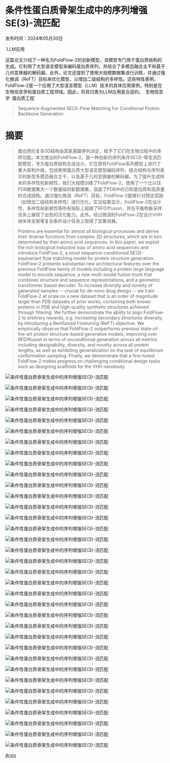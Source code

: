# 条件性蛋白质骨架生成中的序列增强SE(3)-流匹配

发布时间：2024年05月30日

`LLM应用

这篇论文介绍了一种名为FoldFlow-2的创新模型，该模型专门用于蛋白质结构的生成。它利用了大型语言模型来编码蛋白质序列，并结合了多模态融合主干和基于几何变换器的解码器。此外，论文还提到了使用大规模数据集进行训练，并通过强化微调（ReFT）目标来优化模型，以增加二级结构的多样性。这些特性表明，FoldFlow-2是一个应用了大型语言模型（LLM）技术的具体应用案例，特别是在生物信息学和蛋白质工程领域。因此，将其归类为LLM应用是合适的。` `生物信息学` `蛋白质工程`

> Sequence-Augmented SE(3)-Flow Matching For Conditional Protein Backbone Generation

# 摘要

> 蛋白质的复杂3D结构由其氨基酸序列决定，赋予了它们在生物过程中的多样功能。本文推出的FoldFlow-2，是一种创新的序列条件SE(3)-等变流匹配模型，专为蛋白质结构生成设计。它在原有FoldFlow系列模型上进行了重大架构升级，包括使用蛋白质大型语言模型编码序列、结合结构与序列表示的新型多模态融合主干，以及基于几何变换器的解码器。为了提升生成样本的多样性和新颖性，我们大规模训练了FoldFlow-2，使用了一个比以往PDB数据集大一个数量级的新数据集，涵盖了PDB中的已知蛋白质和高质量的合成结构。通过强化微调（ReFT）目标，FoldFlow-2能够针对特定奖励（如增加二级结构多样性）进行优化。实证结果显示，FoldFlow-2在设计性、多样性和新颖性等所有指标上超越了RFDiffusion，并在平衡构象采样任务上展现了出色的泛化能力。此外，经过微调的FoldFlow-2在设计VHH纳米体支架等复杂条件设计任务上取得了显著进展。

> Proteins are essential for almost all biological processes and derive their diverse functions from complex 3D structures, which are in turn determined by their amino acid sequences. In this paper, we exploit the rich biological inductive bias of amino acid sequences and introduce FoldFlow-2, a novel sequence-conditioned SE(3)-equivariant flow matching model for protein structure generation. FoldFlow-2 presents substantial new architectural features over the previous FoldFlow family of models including a protein large language model to encode sequence, a new multi-modal fusion trunk that combines structure and sequence representations, and a geometric transformer based decoder. To increase diversity and novelty of generated samples -- crucial for de-novo drug design -- we train FoldFlow-2 at scale on a new dataset that is an order of magnitude larger than PDB datasets of prior works, containing both known proteins in PDB and high-quality synthetic structures achieved through filtering. We further demonstrate the ability to align FoldFlow-2 to arbitrary rewards, e.g. increasing secondary structures diversity, by introducing a Reinforced Finetuning (ReFT) objective. We empirically observe that FoldFlow-2 outperforms previous state-of-the-art protein structure-based generative models, improving over RFDiffusion in terms of unconditional generation across all metrics including designability, diversity, and novelty across all protein lengths, as well as exhibiting generalization on the task of equilibrium conformation sampling. Finally, we demonstrate that a fine-tuned FoldFlow-2 makes progress on challenging conditional design tasks such as designing scaffolds for the VHH nanobody.

![条件性蛋白质骨架生成中的序列增强SE(3)-流匹配](../../../paper_images/2405.20313/main_v4.png)

![条件性蛋白质骨架生成中的序列增强SE(3)-流匹配](../../../paper_images/2405.20313/seq2trunk_v2.png)

![条件性蛋白质骨架生成中的序列增强SE(3)-流匹配](../../../paper_images/2405.20313/combiner_v2.png)

![条件性蛋白质骨架生成中的序列增强SE(3)-流匹配](../../../paper_images/2405.20313/legend_v2.png)

![条件性蛋白质骨架生成中的序列增强SE(3)-流匹配](../../../paper_images/2405.20313/length_100_named_v2.png)

![条件性蛋白质骨架生成中的序列增强SE(3)-流匹配](../../../paper_images/2405.20313/secondary_structure_plot.png)

![条件性蛋白质骨架生成中的序列增强SE(3)-流匹配](../../../paper_images/2405.20313/secondary_structure_plot.png)

![条件性蛋白质骨架生成中的序列增强SE(3)-流匹配](../../../paper_images/2405.20313/secondary_structure_plot.png)

![条件性蛋白质骨架生成中的序列增强SE(3)-流匹配](../../../paper_images/2405.20313/secondary_structure_plot.png)

![条件性蛋白质骨架生成中的序列增强SE(3)-流匹配](../../../paper_images/2405.20313/training_triangle.png)

![条件性蛋白质骨架生成中的序列增强SE(3)-流匹配](../../../paper_images/2405.20313/x1.png)

![条件性蛋白质骨架生成中的序列增强SE(3)-流匹配](../../../paper_images/2405.20313/x2.png)

![条件性蛋白质骨架生成中的序列增强SE(3)-流匹配](../../../paper_images/2405.20313/cummulative_pLDDT.png)

![条件性蛋白质骨架生成中的序列增强SE(3)-流匹配](../../../paper_images/2405.20313/pLDDT_filtering.png)

![条件性蛋白质骨架生成中的序列增强SE(3)-流匹配](../../../paper_images/2405.20313/bad_A4FZT8.png)

![条件性蛋白质骨架生成中的序列增强SE(3)-流匹配](../../../paper_images/2405.20313/bad_Q0SNQ5.png)

![条件性蛋白质骨架生成中的序列增强SE(3)-流匹配](../../../paper_images/2405.20313/legend.png)

![条件性蛋白质骨架生成中的序列增强SE(3)-流匹配](../../../paper_images/2405.20313/refold_schematic_v2.png)

![条件性蛋白质骨架生成中的序列增强SE(3)-流匹配](../../../paper_images/2405.20313/7MRX_med.png)

![条件性蛋白质骨架生成中的序列增强SE(3)-流匹配](../../../paper_images/2405.20313/4JHW.png)

![条件性蛋白质骨架生成中的序列增强SE(3)-流匹配](../../../paper_images/2405.20313/5IUS.png)

![条件性蛋白质骨架生成中的序列增强SE(3)-流匹配](../../../paper_images/2405.20313/5WN9.png)

![条件性蛋白质骨架生成中的序列增强SE(3)-流匹配](../../../paper_images/2405.20313/1BCF.png)

![条件性蛋白质骨架生成中的序列增强SE(3)-流匹配](../../../paper_images/2405.20313/2KL8.png)

![条件性蛋白质骨架生成中的序列增强SE(3)-流匹配](../../../paper_images/2405.20313/vhh1.png)

![条件性蛋白质骨架生成中的序列增强SE(3)-流匹配](../../../paper_images/2405.20313/vhh2.png)

![条件性蛋白质骨架生成中的序列增强SE(3)-流匹配](../../../paper_images/2405.20313/vhh3.png)

![条件性蛋白质骨架生成中的序列增强SE(3)-流匹配](../../../paper_images/2405.20313/vhh4.png)

![条件性蛋白质骨架生成中的序列增强SE(3)-流匹配](../../../paper_images/2405.20313/x3.png)

![条件性蛋白质骨架生成中的序列增强SE(3)-流匹配](../../../paper_images/2405.20313/x4.png)

![条件性蛋白质骨架生成中的序列增强SE(3)-流匹配](../../../paper_images/2405.20313/x5.png)

![条件性蛋白质骨架生成中的序列增强SE(3)-流匹配](../../../paper_images/2405.20313/secondary_structure_plot.png)

![条件性蛋白质骨架生成中的序列增强SE(3)-流匹配](../../../paper_images/2405.20313/secondary_structure_plot.png)

![条件性蛋白质骨架生成中的序列增强SE(3)-流匹配](../../../paper_images/2405.20313/secondary_structure_plot.png)

![条件性蛋白质骨架生成中的序列增强SE(3)-流匹配](../../../paper_images/2405.20313/training_triangle.png)

[Arxiv](https://arxiv.org/abs/2405.20313)